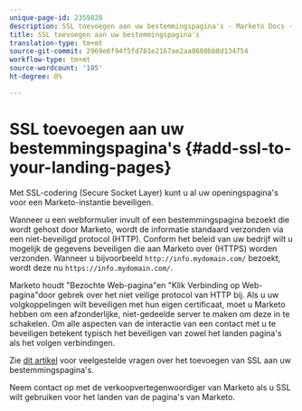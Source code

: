 ```yaml
---
unique-page-id: 2359828
description: SSL toevoegen aan uw bestemmingspagina's - Marketo Docs - Productdocumentatie
title: SSL toevoegen aan uw bestemmingspagina's
translation-type: tm+mt
source-git-commit: 2969e6f94f5fd781e2167ae2aa8680bb8d134754
workflow-type: tm+mt
source-wordcount: '185'
ht-degree: 0%

---
```



# SSL toevoegen aan uw bestemmingspagina&#39;s {#add-ssl-to-your-landing-pages}

Met SSL-codering (Secure Socket Layer) kunt u al uw openingspagina&#39;s voor een Marketo-instantie beveiligen.

Wanneer u een webformulier invult of een bestemmingspagina bezoekt die wordt gehost door Marketo, wordt de informatie standaard verzonden via een niet-beveiligd protocol (HTTP). Conform het beleid van uw bedrijf wilt u mogelijk de gegevens beveiligen die aan Marketo over (HTTPS) worden verzonden. Wanneer u bijvoorbeeld `http://info.mydomain.com/` bezoekt, wordt deze nu `https://info.mydomain.com/`.

Marketo houdt &quot;Bezochte Web-pagina&quot;en &quot;Klik Verbinding op Web-pagina&quot;door gebrek over het niet veilige protocol van HTTP bij. Als u uw volgkoppelingen wilt beveiligen met hun eigen certificaat, moet u Marketo hebben om een afzonderlijke, niet-gedeelde server te maken om deze in te schakelen. Om alle aspecten van de interactie van een contact met u te beveiligen betekent typisch het beveiligen van zowel het landen pagina&#39;s als het volgen verbindingen.

Zie [dit artikel](https://nation.marketo.com/docs/DOC-5612) voor veelgestelde vragen over het toevoegen van SSL aan uw bestemmingspagina&#39;s.

Neem contact op met de verkoopvertegenwoordiger van Marketo als u SSL wilt gebruiken voor het landen van de pagina&#39;s van Marketo.
